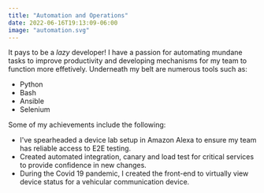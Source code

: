 ```yaml
---
title: "Automation and Operations"
date: 2022-06-16T19:13:09-06:00
image: "automation.svg"
---
```


It pays to be a *lazy* developer! I have a passion for automating mundane tasks
to improve productivity and developing mechanisms for my team to function more effetively. 
Underneath my belt are numerous tools such as:

- Python
- Bash
- Ansible
- Selenium

Some of my achievements include the following:

- I've spearheaded a device lab setup in Amazon Alexa to ensure my team has reliable access to E2E testing.
- Created automated integration, canary and load test for critical services to provide confidence in new changes.
- During the Covid 19 pandemic, I created the front-end to virtually view device status for a vehicular communication device.
